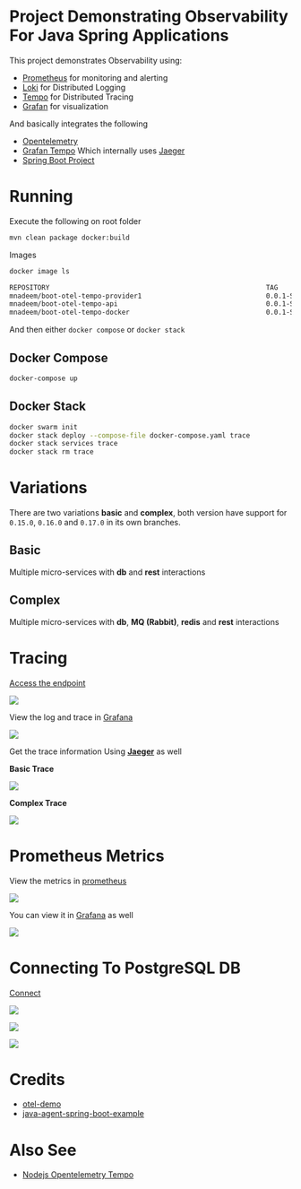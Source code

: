# Project Demonstrating Observability For Java Spring Applications

This project demonstrates Observability using:

* [Prometheus](https://prometheus.io/) for monitoring and alerting
* [Loki](https://grafana.com/oss/loki/) for Distributed Logging
* [Tempo](https://grafana.com/oss/tempo/) for Distributed Tracing
* [Grafan](https://grafana.com/) for visualization

And basically integrates the following

* [Opentelemetry](https://opentelemetry.io/)
* [Grafan Tempo](https://grafana.com/oss/tempo/) Which internally uses [Jaeger](https://www.jaegertracing.io/)
* [Spring Boot Project](https://spring.io/projects/spring-boot)


# Running

Execute the following on root folder

````bash
mvn clean package docker:build
````

Images

````bash
docker image ls

````


````bash
REPOSITORY                                                      TAG                 IMAGE ID            CREATED              SIZE
mnadeem/boot-otel-tempo-provider1                               0.0.1-SNAPSHOT      7ddceebcc722        About a minute ago   169MB
mnadeem/boot-otel-tempo-api                                     0.0.1-SNAPSHOT      a301242388a1        2 minutes ago        147MB
mnadeem/boot-otel-tempo-docker                                  0.0.1-SNAPSHOT      061a20db744b        4 minutes ago        130MB
````

And then either `docker compose` or `docker stack`

## Docker Compose



````bash
docker-compose up
````

## Docker Stack

````bash
docker swarm init
docker stack deploy --compose-file docker-compose.yaml trace
docker stack services trace
docker stack rm trace
````

# Variations 

There are two variations **basic** and **complex**, both version have support for `0.15.0`, `0.16.0` and `0.17.0` in its own branches.

## Basic

Multiple micro-services with **db** and **rest** interactions

## Complex

Multiple micro-services with **db**, **MQ (Rabbit)**, **redis** and **rest** interactions

# Tracing

[Access the endpoint](http://localhost:8080/flights)

![](docs/img/access-flights.png)

View the log and trace in [Grafana](http://localhost:3000/explore)

![](docs/img/grafana-loki-trace.png)


Get the trace information Using **[Jaeger](http://localhost:16686/search)** as well

**Basic Trace**

![](docs/img/jaeger-trace.png)

**Complex Trace**

![](docs/img/jaeger-trace-complex.png)

# Prometheus Metrics

View the metrics in [prometheus](http://localhost:9090/graph?g0.expr=&g0.tab=1&g0.stacked=0&g0.range_input=1h)

![](docs/img/prometheus-metrics.png)

You can view it in [Grafana](http://localhost:3000/explore?orgId=1&left=%5B%22now-1h%22,%22now%22,%22Prometheus%22,%7B%22expr%22:%22http_server_requests_seconds_count%22,%22requestId%22:%22Q-0a6b4a46-2eeb-428a-b98d-0170a5fe4900-0A%22%7D%5D) as well

![](docs/img/grafana-prom-metrics.png)


# Connecting To PostgreSQL DB

[Connect](http://localhost:7070/login?next=%2F)

![](docs/img/pgAdminlogin.png)

![](docs/img/pgAdmingServer.png)

![](docs/img/pgAdminDb.png)


# Credits

* [otel-demo](https://github.com/williewheeler/otel-demo)
* [java-agent-spring-boot-example](https://github.com/objectiser/java-agent-spring-boot-example)


# Also See
* [Nodejs Opentelemetry Tempo](https://github.com/mnadeem/nodejs-opentelemetry-tempo)